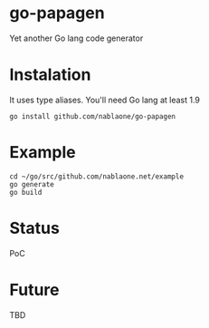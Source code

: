 # go-papagen
Yet another Go lang code generator


# Instalation

It uses type aliases. You'll need Go lang at least 1.9 

```
go install github.com/nablaone/go-papagen
```

# Example

```
cd ~/go/src/github.com/nablaone.net/example
go generate
go build
```

# Status

PoC


# Future 

TBD

